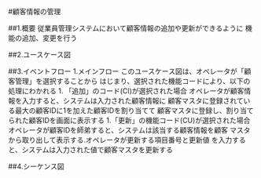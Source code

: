 #顧客情報の管理

##1.概要
従業員管理システムにおいて顧客情報の追加や更新ができるように
機能の追加、変更を行う

##2.ユースケース図

##3.イベントフロー
1.メインフロー
	このユースケース図は、オペレータが「顧客管理」を選択することから
	はじまり、選択された機能コードにより、以下の処理にわかれる
	 1. 「追加」のコード(CI)が選択された場合
	 オペレータが顧客情報を入力すると、システムは入力された顧客情報に
	 顧客マスタに登録されている最大の顧客IDに1を加えた顧客IDを割り当てて
	 顧客マスタに登録し、割り当てられた顧客IDを画面に表示する
	 1.「更新」の機能コード(CU)が選択された場合
	 オペレータが顧客IDを師弟すると、システムは該当する顧客情報を顧客
	 マスタから取り出して表示する.オペレータが更新する項目番号と更新値
	 を入力すると、システムは入力された値で顧客マスタを更新する

##4.シーケンス図
